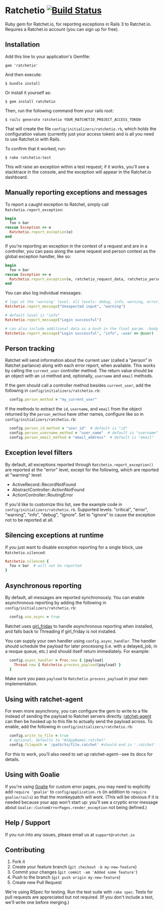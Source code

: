 # Ratchetio [![Build Status](https://secure.travis-ci.org/ratchetio/ratchetio-gem.png?branch=master)](https://travis-ci.org/ratchetio/ratchetio-gem)

Ruby gem for Ratchet.io, for reporting exceptions in Rails 3 to Ratchet.io. Requires a Ratchet.io account (you can sign up for free).

## Installation

Add this line to your application's Gemfile:

    gem 'ratchetio'

And then execute:

    $ bundle install

Or install it yourself as:

    $ gem install ratchetio

Then, run the following command from your rails root:

    $ rails generate ratchetio YOUR_RATCHETIO_PROJECT_ACCESS_TOKEN

That will create the file `config/initializers/ratchetio.rb`, which holds the configuration values (currently just your access token) and is all you need to use Ratchet.io with Rails.

To confirm that it worked, run:

    $ rake ratchetio:test

This will raise an exception within a test request; if it works, you'll see a stacktrace in the console, and the exception will appear in the Ratchet.io dashboard.

## Manually reporting exceptions and messages

To report a caught exception to Ratchet, simply call `Ratchetio.report_exception`:

```ruby
begin
  foo = bar
rescue Exception => e
  Ratchetio.report_exception(e)
end
```

If you're reporting an exception in the context of a request and are in a controller, you can pass along the same request and person context as the global exception handler, like so:

```ruby
begin
  foo = bar
rescue Exception => e
  Ratchetio.report_exception(e, ratchetio_request_data, ratchetio_person_data)
end
```

You can also log individual messages:

```ruby
# logs at the 'warning' level. all levels: debug, info, warning, error, critical
Ratchetio.report_message("Unexpected input", "warning")

# default level is "info"
Ratchetio.report_message("Login successful")

# can also include additional data as a hash in the final param. :body is reserved.
Ratchetio.report_message("Login successful", "info", :user => @user)
```


## Person tracking

Ratchet will send information about the current user (called a "person" in Ratchet parlance) along with each error report, when available. This works by calling the `current_user` controller method. The return value should be an object with an `id` method and, optionally, `username` and `email` methods.

If the gem should call a controller method besides `current_user`, add the following in `config/initializers/ratchetio.rb`:

```ruby
  config.person_method = "my_current_user"
```

If the methods to extract the `id`, `username`, and `email` from the object returned by the `person_method` have other names, configure like so in `config/initializers/ratchetio.rb`:

```ruby
  config.person_id_method = "user_id"  # default is "id"
  config.person_username_method = "user_name"  # default is "username"
  config.person_email_method = "email_address"  # default is "email"
```


## Exception level filters

By default, all exceptions reported through `Ratchetio.report_exception()` are reported at the "error" level, except for the following, which are reported at "warning" level:

- ActiveRecord::RecordNotFound
- AbstractController::ActionNotFound
- ActionController::RoutingError

If you'd like to customize this list, see the example code in `config/initializers/ratchetio.rb`. Supported levels: "critical", "error", "warning", "info", "debug", "ignore". Set to "ignore" to cause the exception not to be reported at all.


## Silencing exceptions at runtime

If you just want to disable exception reporting for a single block, use `Ratchetio.silenced`:

```ruby
Ratchetio.silenced {
  foo = bar  # will not be reported
}
```


## Asynchronous reporting

By default, all messages are reported synchronously. You can enable asynchronous reporting by adding the following in `config/initializers/ratchetio.rb`:

```ruby
  config.use_async = true
```

Ratchet uses [girl_friday](https://github.com/mperham/girl_friday) to handle asynchronous reporting when installed, and falls back to Threading if girl_friday is not installed.

You can supply your own handler using `config.async_handler`. The handler should schedule the payload for later processing (i.e. with a delayed_job, in a resque queue, etc.) and should itself return immediately. For example:

```ruby
  config.async_handler = Proc.new { |payload|
    Thread.new { Ratchetio.process_payload(payload) }
  }
```

Make sure you pass `payload` to `Ratchetio.process_payload` in your own implementation.


## Using with ratchet-agent

For even more asynchrony, you can configure the gem to write to a file instead of sending the payload to Ratchet servers directly. [ratchet-agent](https://github.com/ratchetio/ratchet-agent) can then be hooked up to this file to actually send the payload across. To enable, add the following in `config/initializers/ratchetio.rb`:

```ruby
  config.write_to_file = true
  # optional, defaults to "#{AppName}.ratchet"
  config.filepath = '/path/to/file.ratchet' #should end in '.ratchet' for use with ratchet-agent
```

For this to work, you'll also need to set up ratchet-agent--see its docs for details.

## Using with Goalie

If you're using [Goalie](https://github.com/obvio171/goalie) for custom error pages, you may need to explicitly add `require 'goalie'` to `config/application.rb` (in addition to `require goalie/rails`) so that the monkeypatch will work. (This will be obvious if it is needed because your app won't start up: you'll see a cryptic error message about `Goalie::CustomErrorPages.render_exception` not being defined.)


## Help / Support

If you run into any issues, please email us at `support@ratchet.io`


## Contributing

1. Fork it
2. Create your feature branch (`git checkout -b my-new-feature`)
3. Commit your changes (`git commit -am 'Added some feature'`)
4. Push to the branch (`git push origin my-new-feature`)
5. Create new Pull Request

We're using RSpec for testing. Run the test suite with `rake spec`. Tests for pull requests are appreciated but not required. (If you don't include a test, we'll write one before merging.)
